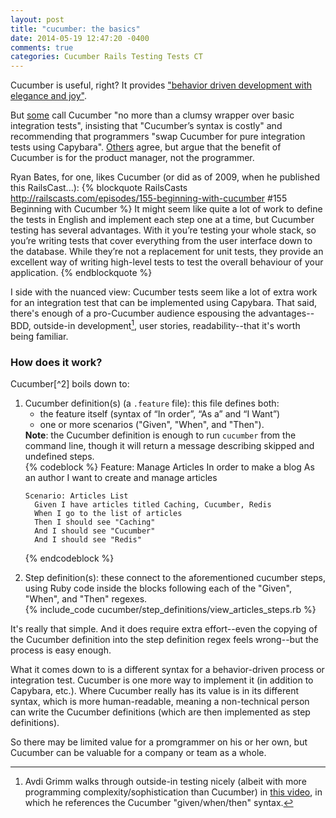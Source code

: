 ```yaml
---
layout: post
title: "cucumber: the basics"
date: 2014-05-19 12:47:20 -0400
comments: true
categories: Cucumber Rails Testing Tests CT
---
```

<a href="http://railscasts.com/episodes/155-beginning-with-cucumber"></a>

<a href="http://railscasts.com/episodes/159-more-on-cucumber"></a>

Cucumber is useful, right? It provides <a href="http://cukes.info/">"behavior driven development with elegance and joy"</a>.

But <a href="http://www.jackkinsella.ie/2011/09/26/why-bother-with-cucumber-testing.html">some</a> call Cucumber "no more than a clumsy wrapper over basic integration tests", insisting that "Cucumber’s syntax is costly" and recommending that programmers "swap Cucumber for pure integration tests using Capybara". <a href="http://pivotallabs.com/cucumber-when-to-use-it-when-to-lose-it/">Others</a> agree, but argue that the benefit of Cucumber is for the product manager, not the programmer.

Ryan Bates, for one, likes Cucumber (or did as of 2009, when he published this RailsCast...):
{% blockquote RailsCasts http://railscasts.com/episodes/155-beginning-with-cucumber #155 Beginning with Cucumber %}
It might seem like quite a lot of work to define the tests in English and implement each step one at a time, but Cucumber testing has several advantages. With it you’re testing your whole stack, so you’re writing tests that cover everything from the user interface down to the database. While they’re not a replacement for unit tests, they provide an excellent way of writing high-level tests to test the overall behaviour of your application.
{% endblockquote %}

I side with the nuanced view: Cucumber tests seem like a lot of extra work for an integration test that can be implemented using Capybara. That said, there's enough of a pro-Cucumber audience espousing the advantages--BDD, outside-in development[^1], user stories, readability--that it's worth being familiar.

<!--more-->

<h3>How does it work?</h3>
Cucumber[^2] boils down to:
<ol>
  <li>
    Cucumber definition(s) (a <code>.feature</code> file): this file defines both:<ul>
      <li>the feature itself (syntax of “In order”, “As a” and “I Want”)
      <li>one or more scenarios ("Given", "When", and "Then").</li>
    </ul>
    <strong>Note</strong>: the Cucumber definition is enough to run <code>cucumber</code> from the command line, though it will return a message describing skipped and undefined steps.
  </li>
  {% codeblock %}
  Feature: Manage Articles
    In order to make a blog
    As an author
    I want to create and manage articles
    
    Scenario: Articles List
      Given I have articles titled Caching, Cucumber, Redis
      When I go to the list of articles
      Then I should see "Caching"
      And I should see "Cucumber"
      And I should see "Redis"
  {% endcodeblock %}

  <li>Step definition(s): these connect to the aforementioned cucumber steps, using Ruby code inside the blocks following each of the "Given", "When", and "Then" regexes.</li>
{% include_code cucumber/step_definitions/view_articles_steps.rb %}
</ol>

It's really that simple. And it does require extra effort--even the copying of the Cucumber definition into the step definition regex feels wrong--but the process is easy enough.

What it comes down to is a different syntax for a behavior-driven process or integration test. Cucumber is one more way to implement it (in addition to Capybara, etc.). Where Cucumber really has its value is in its different syntax, which is more human-readable, meaning a non-technical person can write the Cucumber definitions (which are then implemented as step definitions).

So there may be limited value for a promgrammer on his or her own, but Cucumber can be valuable for a company or team as a whole.


[^1]: Avdi Grimm walks through outside-in testing nicely (albeit with more programming complexity/sophistication than Cucumber) in <a href="http://www.rubytapas.com/episodes/120-Outside-In">this video</a>, in which he references the Cucumber "given/when/then" syntax.
[^2]: For a full outline of configuring a Cucumber environment, Daniel Chang outlines the setup <a href="https://github.com/danielchangNYC/YATL/blob/master/testing_setup.md">here</a>.